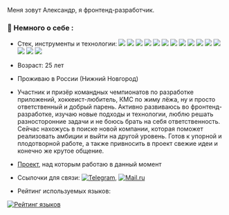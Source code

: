 Меня зовут Александр, я фронтенд-разработчик.

### :open_book: Немного о себе :

- Стек, инструменты и технологии: <img src="https://img.shields.io/badge/JavaScript-F7DF1E"/> <img src="https://img.shields.io/badge/TypeScript-3178C6"/> <img src="https://img.shields.io/badge/React-61DAFB"/> <img src="https://img.shields.io/badge/Redux Toolkit- 764988"/> <img src="https://img.shields.io/badge/Webpack-8ED5FA"/> <img src="https://img.shields.io/badge/npm-CB3837"/> <img src="https://img.shields.io/badge/scss-CD6799"/> <img src="https://img.shields.io/badge/css modules-black"/> <img src="https://img.shields.io/badge/BEM-C0C0C0"/> <img src="https://img.shields.io/badge/git-F05133"/> <img src="https://img.shields.io/badge/Node.js-689F63"/> <img src="https://img.shields.io/badge/React Testing Library-F94343"/> <img src="https://img.shields.io/badge/Jest-99425B"/> <img src="https://img.shields.io/badge/husky-AB6800"/> <img src="https://img.shields.io/badge/Material UI-007FFF"/>
- Возраст: 25 лет

- Проживаю в России (Нижний Новгород)

- Участник и призёр командных чемпионатов по разработке приложений, хоккеист-любитель, КМС по жиму лёжа, ну и просто ответственный и добрый парень. Активно развиваюсь во фронтенд-разработке, изучаю новые подходы и технологии, люблю решать разносторонние задачи и не боюсь брать на себя ответственность.
Сейчас нахожусь в поиске новой компании, которая поможет реализовать амбиции и выйти на другой уровень. Готов к упорной и плодотворной работе, а также привносить в проект свежие идеи и конечно же крутое общение.

- [Проект](https://github.com/EZzzKryak/my-project), над которым работаю в данный момент

- Ссылочки для связи: [![Telegram](https://img.shields.io/badge/@ezzzkryak-blue?logo=telegram&logoColor=white)](https://t.me/ezzzkryak), [![Mail.ru](https://img.shields.io/badge/manicynaleksandr@mail.ru-blue?logo=mail.ru)](mailto:manicynaleksandr@mail.ru)

- Рейтинг используемых языков:

[![Рейтинг языков](https://github-readme-stats.vercel.app/api/top-langs/?username=ezzzkryak&layout=compact&theme=vision-friendly-white)](https://github.com/anuraghazra/github-readme-stats) 
